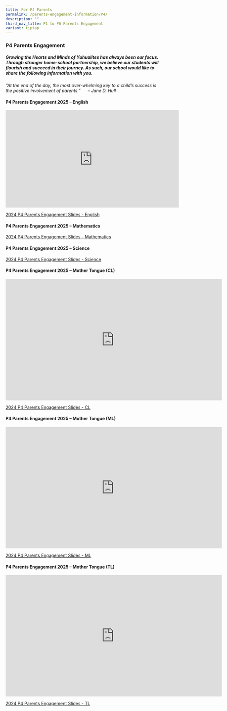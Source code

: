```yaml
---
title: For P4 Parents
permalink: /parents-engagement-information/P4/
description: ""
third_nav_title: P1 to P6 Parents Engagement
variant: tiptap
---
```

<h3>P4 Parents Engagement</h3>
<h5>Growing the Hearts and Minds of Yuhualites has always been our focus. Through stronger home-school partnership, we believe our students will flourish and succeed in their journey. As such, our school would like to share the following information with you.</h5>
<p><em>“At the end of the day, the most over-whelming key to a child’s success is the positive involvement of parents.”&nbsp; &nbsp; &nbsp; – Jane D. Hull</em>
</p>
<h4><strong>P4 Parents Engagement 2025 – English</strong></h4>
<div class="iframe-wrapper">
<iframe height="315" width="560" allowfullscreen="true" frameborder="0" src="https://www.youtube.com/embed/yrandZCqQUg?si=lTwYUD8XSmNx3TSc"></iframe>
</div>
<p><a href="/files/2024_P4_Parents_Engagement_slides_EL__updated_.pdf" rel="noopener noreferrer nofollow" target="_blank">2024 P4 Parents Engagement Slides - English</a>
</p>
<h4><strong>P4 Parents Engagement 2025 – Mathematics</strong></h4>
<p><a href="/files/2024_P4_Parents_Engagement_slides_MA.pdf" rel="noopener noreferrer nofollow" target="_blank">2024 P4 Parents Engagement Slides - Mathematics</a>
</p>
<h4><strong>P4 Parents Engagement 2025 – Science</strong></h4>
<p><a href="/files/2024_P4_Parents_Engagement_slides_SC.pdf" rel="noopener noreferrer nofollow" target="_blank">2024 P4 Parents Engagement Slides - Science</a>
</p>
<h4><strong>P4 Parents Engagement 2025 – Mother Tongue (CL)</strong></h4>
<div class="iframe-wrapper">
<iframe height="393" width="699" allowfullscreen="true" frameborder="0" src="https://www.youtube.com/embed/MK4Nmmw_VF0"></iframe>
</div>
<p><a href="/files/2024_P4_Parents_Engagement_slides_CL.pdf" rel="noopener noreferrer nofollow" target="_blank">2024 P4 Parents Engagement Slides - CL</a>
</p>
<h4><strong>P4 Parents Engagement 2025 – Mother Tongue (ML)</strong></h4>
<div class="iframe-wrapper">
<iframe height="393" width="699" allowfullscreen="true" frameborder="0" src="https://www.youtube.com/embed/FTuGQV4WNxo"></iframe>
</div>
<p><a href="/files/2024_P4_Parents_Engagement_slides_ML.pdf" rel="noopener noreferrer nofollow" target="_blank">2024 P4 Parents Engagement Slides - ML</a>
</p>
<h4><strong>P4 Parents Engagement 2025 – Mother Tongue (TL)</strong></h4>
<div class="iframe-wrapper">
<iframe height="393" width="699" allowfullscreen="true" frameborder="0" src="https://www.youtube.com/embed/t8upnTT0gZw"></iframe>
</div>
<p><a href="/files/2024_P4_Parents_Engagement_slides_TL.pdf" rel="noopener noreferrer nofollow" target="_blank">2024 P4 Parents Engagement Slides - TL</a>
</p>
<p></p>